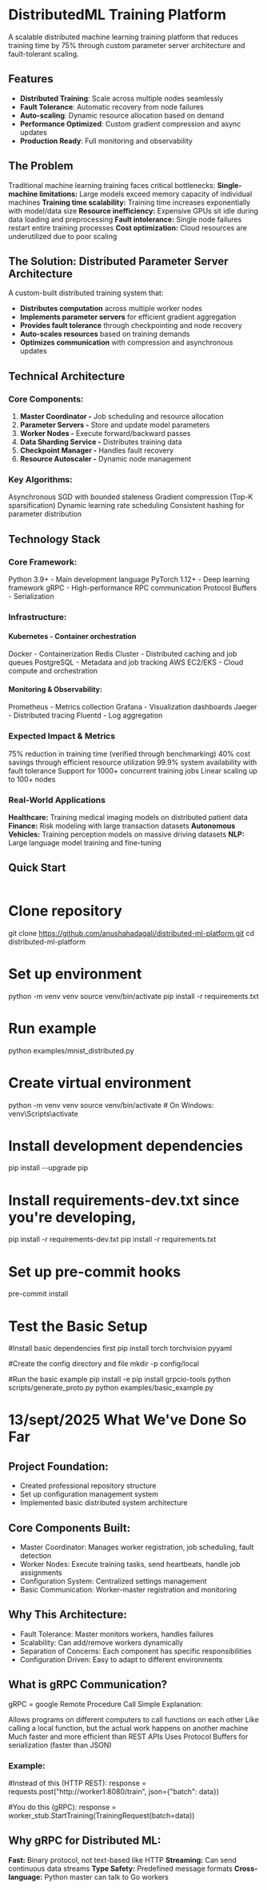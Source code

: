 # DistributedML Training Platform

A scalable distributed machine learning training platform that reduces training time by 75% through custom parameter server architecture and fault-tolerant scaling.

## Features

- **Distributed Training**: Scale across multiple nodes seamlessly
- **Fault Tolerance**: Automatic recovery from node failures
- **Auto-scaling**: Dynamic resource allocation based on demand
- **Performance Optimized**: Custom gradient compression and async updates
- **Production Ready**: Full monitoring and observability

## The Problem
Traditional machine learning training faces critical bottlenecks:
**Single-machine limitations:** Large models exceed memory capacity of individual machines
**Training time scalability:** Training time increases exponentially with model/data size
**Resource inefficiency:** Expensive GPUs sit idle during data loading and preprocessing
**Fault intolerance:** Single node failures restart entire training processes
**Cost optimization:** Cloud resources are underutilized due to poor scaling

## The Solution: Distributed Parameter Server Architecture
A custom-built distributed training system that:
- **Distributes computation** across multiple worker nodes
- **Implements parameter servers** for efficient gradient aggregation
- **Provides fault tolerance** through checkpointing and node recovery
- **Auto-scales resources** based on training demands
- **Optimizes communication** with compression and asynchronous updates

## Technical Architecture
### Core Components:
1. **Master Coordinator -** Job scheduling and resource allocation
2. **Parameter Servers -** Store and update model parameters
3. **Worker Nodes -** Execute forward/backward passes
4. **Data Sharding Service -** Distributes training data
5. **Checkpoint Manager -** Handles fault recovery
6. **Resource Autoscaler -** Dynamic node management

### Key Algorithms:
Asynchronous SGD with bounded staleness
Gradient compression (Top-K sparsification)
Dynamic learning rate scheduling
Consistent hashing for parameter distribution

## Technology Stack
### Core Framework:
Python 3.9+ - Main development language
PyTorch 1.12+ - Deep learning framework
gRPC - High-performance RPC communication
Protocol Buffers - Serialization

### Infrastructure:
#### Kubernetes - Container orchestration
Docker - Containerization
Redis Cluster - Distributed caching and job queues
PostgreSQL - Metadata and job tracking
AWS EC2/EKS - Cloud compute and orchestration

#### Monitoring & Observability:
Prometheus - Metrics collection
Grafana - Visualization dashboards
Jaeger - Distributed tracing
Fluentd - Log aggregation

### Expected Impact & Metrics
75% reduction in training time (verified through benchmarking)
40% cost savings through efficient resource utilization
99.9% system availability with fault tolerance
Support for 1000+ concurrent training jobs
Linear scaling up to 100+ nodes

### Real-World Applications
**Healthcare:** Training medical imaging models on distributed patient data
**Finance:** Risk modeling with large transaction datasets
**Autonomous Vehicles:** Training perception models on massive driving datasets
**NLP:** Large language model training and fine-tuning

## Quick Start
```bash
```
# Clone repository
git clone https://github.com/anushahadagali/distributed-ml-platform.git
cd distributed-ml-platform

# Set up environment
python -m venv venv
source venv/bin/activate
pip install -r requirements.txt

# Run example
python examples/mnist_distributed.py

# Create virtual environment
python -m venv venv
source venv/bin/activate  # On Windows: venv\Scripts\activate

# Install development dependencies
pip install --upgrade pip

# Install requirements-dev.txt since you're developing, 
pip install -r requirements-dev.txt 
pip install -r requirements.txt

# Set up pre-commit hooks
pre-commit install

# Test the Basic Setup
#Install basic dependencies first
pip install torch torchvision pyyaml

#Create the config directory and file
mkdir -p config/local

#Run the basic example
pip install -e
pip install grpcio-tools
python scripts/generate_proto.py
python examples/basic_example.py


# 13/sept/2025 What We've Done So Far
## Project Foundation:
- Created professional repository structure
- Set up configuration management system
- Implemented basic distributed system architecture

## Core Components Built:
- Master Coordinator: Manages worker registration, job scheduling, fault detection
- Worker Nodes: Execute training tasks, send heartbeats, handle job assignments
- Configuration System: Centralized settings management
- Basic Communication: Worker-master registration and monitoring

## Why This Architecture:
- Fault Tolerance: Master monitors workers, handles failures
- Scalability: Can add/remove workers dynamically
- Separation of Concerns: Each component has specific responsibilities
- Configuration Driven: Easy to adapt to different environments

## What is gRPC Communication?
gRPC = google Remote Procedure Call
Simple Explanation:

Allows programs on different computers to call functions on each other
Like calling a local function, but the actual work happens on another machine
Much faster and more efficient than REST APIs
Uses Protocol Buffers for serialization (faster than JSON)

### Example:
#Instead of this (HTTP REST):
response = requests.post("http://worker1:8080/train", json={"batch": data})

#You do this (gRPC):
response = worker_stub.StartTraining(TrainingRequest(batch=data))

## Why gRPC for Distributed ML:
**Fast:** Binary protocol, not text-based like HTTP
**Streaming:** Can send continuous data streams
**Type Safety:** Predefined message formats
**Cross-language:** Python master can talk to Go workers
